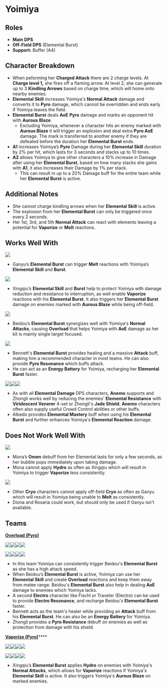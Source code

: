 # Yoimiya

## Roles

* **Main DPS**
* **Off-Field DPS** (Elemental Burst)
* **Support:** Buffer (A4)

## Character Breakdown

* When peforming her **Charged Attack** there are 2 charge levels. At **Charge level 1,** she fires off a flaming arrow. At level 2, she can generate up to 3 **Kindling Arrows** based on charge time, which will home onto nearby enemies.
* **Elemental Skill** increases Yoimiya's **Normal Attack** damage and converts it to **Pyro** damage, which cannot be overridden and ends early if Yoimiya leaves the field.
* **Elemental Burst** deals **AoE** **Pyro** damage and marks an opponent hit with **Aurous Blaze**.
  * Excluding Yoimiya, whenever a character hits an enemy marked with **Aurous Blaze** it will trigger an explosion and deal extra **Pyro AoE** damage. The mark is transferred to another enemy if they are defeated before the duration her **Elemental Burst** ends.
* **A1** increases Yoimiya’s **Pyro** Damage during her **Elemental Skill** duration by 2% per hit, which lasts for 3 seconds and stacks up to 10 times.
* **A2** allows Yoimiya to give other characters a 10% increase in Damage after using her **Elemental Burst**, based on how many stacks she gains with **A1**, it also increases their Damage by 1% per stack.
  * This can result in up to a 20% Damage buff for the entire team while her **Elemental Burst** is active.

## Additional Notes

* She cannot charge kindling arrows when her **Elemental Skill** is active.
* The explosion from her **Elemental Burst** can only be triggered once every 2 seconds.
* Her 1st, 3rd, and 5th **Normal Attack** can react with elements leaving a potential for **Vaporize** or **Melt** reactions.

## Works Well With

![](../../.gitbook/assets/UI\_AvatarIcon\_Ganyu.png)

* Ganyu’s **Elemental Burst** can trigger **Melt** reactions with Yoimiya’s **Elemental Skill** and **Burst**.

![](../../.gitbook/assets/UI\_AvatarIcon\_Xingqiu.png)

* Xingqiu’s **Elemental Skill** and **Burst** help to protect Yoimiya with damage reduction and resistance to interruption, as well enable **Vaporize** reactions with his **Elemental Burst**. It also triggers her **Elemental Burst** damage on enemies marked with **Aurous Blaze** while being off-field.

![](../../.gitbook/assets/UI\_AvatarIcon\_Beidou.png)

* Beidou’s **Elemental Burst** synergizes well with Yoimiya's **Normal Attacks**, causing **Overload** that helps Yoimiya with **AoE** damage as her kit is mainly single target focused.

![](../../.gitbook/assets/UI\_AvatarIcon\_Bennett.png)

* Bennett's **Elemental Burst** provides healing and a massive **Attack** buff, making him a recommended character in most teams. He can also provide **Pyro Resonance** which buffs attack.
* He can act as an **Energy Battery** for Yoimiya, recharging her **Elemental Burst** faster.

![](../../.gitbook/assets/Element\_Anemo.webp)![](../../.gitbook/assets/UI\_AvatarIcon\_Zhongli.png)![](../../.gitbook/assets/UI\_AvatarIcon\_Albedo.png)

* As with all **Elemental Damage** DPS characters, **Anemo** supports and Zhongli works well by reducing the enemies' **Elemental Resistance** with **Viridescent Venerer** 4-set or Zhongli's **Jade Shield**. **Anemo** characters often also supply useful Crowd Control abilities or other buffs.
* Albedo provides **Elemental Mastery** buff when using his **Elemental Burst** and further enhances Yoimiya's **Elemental Reaction** damage.

## Does Not Work Well With

![](../../.gitbook/assets/UI\_AvatarIcon\_Mona.png)

* Mona’s **Omen** debuff from her Elemental lasts for only a few seconds, as her bubble pops immediately upon taking damage.
* Mona cannot apply **Hydro** as often as Xingqiu which will result in Yoimiya to trigger **Vaporize** less consistently.

![](../../.gitbook/assets/Element\_Cryo.webp)

* Other **Cryo** characters cannot apply off-field **Cryo** as often as Ganyu which will result in Yoimiya being unable to **Melt** as consistently.
* Diona and Rosaria could work, but should only be used if Ganyu isn't available.

## Teams

****[**Overload (Pyro)**](../../teams/overload.md)****

![](../../.gitbook/assets/UI\_AvatarIcon\_Yoimiya.png)![](../../.gitbook/assets/UI\_AvatarIcon\_Fischl.png)![](../../.gitbook/assets/UI\_AvatarIcon\_Beidou.png)![](../../.gitbook/assets/UI\_AvatarIcon\_Bennett.png)

![](../../.gitbook/assets/UI\_AvatarIcon\_Yoimiya.png)![](../../.gitbook/assets/UI\_AvatarIcon\_Beidou.png)![](../../.gitbook/assets/UI\_AvatarIcon\_Aether\_Electro.png)![](../../.gitbook/assets/UI\_AvatarIcon\_Zhongli.png)

* In this team Yoimiya can consistently trigger Beidou's **Elemental Burst** as she has a high attack speed.
* When Beidou’s **Elemental Burst** is active, Yoimiya can use her **Elemental Skill** and create **Overload** reactions and keep them away from melee range. Beidou's **Elemental Burst** also help in dealing **AoE** damage to enemies which Yoimiya lacks.
* A second **Electro** character like Fischl or Traveler (Electro) can be used to provide **Electro Resonance**, and recharge Beidou's **Elemental Burst** faster.
* Bennett acts as the team's healer while providing an **Attack** buff from his **Elemental Burst**. He can also be an **Energy Battery** for Yoimiya.
* Zhongli provides a **Pyro Resistance** debuff on enemies as well as protection from damage with his shield.

[**Vaporize (Pyro)**](../../teams/reverse-vaporize.md)****

![](../../.gitbook/assets/UI\_AvatarIcon\_Yoimiya.png)![](../../.gitbook/assets/UI\_AvatarIcon\_Xingqiu.png)![](../../.gitbook/assets/UI\_AvatarIcon\_Sucrose.png)![](../../.gitbook/assets/UI\_AvatarIcon\_Bennett.png)

![](../../.gitbook/assets/UI\_AvatarIcon\_Yoimiya.png)![](../../.gitbook/assets/UI\_AvatarIcon\_Xingqiu.png)![](../../.gitbook/assets/UI\_AvatarIcon\_Albedo.png)![](../../.gitbook/assets/UI\_AvatarIcon\_Zhongli.png)

* Xingqiu’s **Elemental Burst** applies **Hydro** on enemies with Yoimiya's **Normal Attacks**, which allows for **Vaporize** reactions if Yoimiya's **Elemental Skill** is active. It also triggers Yoimiya's **Aurous Blaze** on marked enemies.
